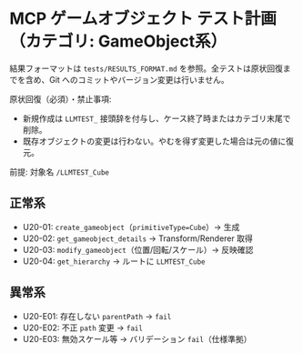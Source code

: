 # MCP ゲームオブジェクト テスト計画（カテゴリ: GameObject系）

結果フォーマットは `tests/RESULTS_FORMAT.md` を参照。全テストは原状回復までを含め、Git へのコミットやバージョン変更は行いません。

原状回復（必須）・禁止事項:
- 新規作成は `LLMTEST_` 接頭辞を付与し、ケース終了時またはカテゴリ末尾で削除。
- 既存オブジェクトの変更は行わない。やむを得ず変更した場合は元の値に復元。

前提: 対象名 `/LLMTEST_Cube`

## 正常系

- U20-01: `create_gameobject`（`primitiveType=Cube`）→ 生成
- U20-02: `get_gameobject_details` → Transform/Renderer 取得
- U20-03: `modify_gameobject`（位置/回転/スケール）→ 反映確認
- U20-04: `get_hierarchy` → ルートに `LLMTEST_Cube`

## 異常系

- U20-E01: 存在しない `parentPath` → `fail`
- U20-E02: 不正 `path` 変更 → `fail`
- U20-E03: 無効スケール等 → バリデーション `fail`（仕様準拠）
